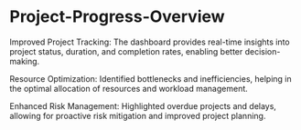 # Project-Progress-Overview
Improved Project Tracking: The dashboard provides real-time insights into project status, duration, and completion rates, enabling better decision-making.

Resource Optimization: Identified bottlenecks and inefficiencies, helping in the optimal allocation of resources and workload management.

Enhanced Risk Management: Highlighted overdue projects and delays, allowing for proactive risk mitigation and improved project planning.
